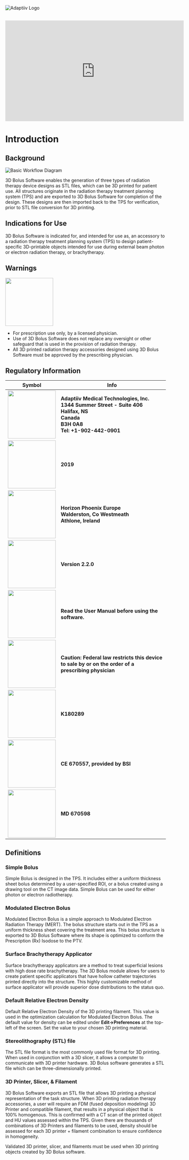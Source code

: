 ![Adaptiiv Logo][adaptiiv-logo]

<br />
<iframe width="560" height="315" src="https://www.youtube.com/embed/p6H8jNF6giw" frameborder="0" allow="accelerometer; autoplay; encrypted-media; gyroscope; picture-in-picture" allowfullscreen></iframe>
<br />

# Introduction

## Background

![Basic Workflow Diagram][basic-workflow-diagram]

3D Bolus Software enables the generation of three types of radiation therapy device designs as STL files, which can be 3D printed for patient use.  All structures originate in the radiation therapy treatment planning system (TPS) and are exported to 3D Bolus Software for completion of the design.  These designs are then imported back to the TPS for verification, prior to STL file conversion for 3D printing.

## Indications for Use

3D Bolus Software is indicated for, and intended for use as, an accessory to a radiation therapy treatment planning system (TPS) to design patient-specific 3D-printable objects intended for use during external beam photon or electron radiation therapy, or brachytherapy.

## Warnings

<img src="assets/images/symbols-warning.jpg" width="150px">

* For prescription use only, by a licensed physician.
* Use of 3D Bolus Software does not replace any oversight or other safeguard that is used in the provision of radiation therapy.
* All 3D printed radiation therapy accessories designed using 3D Bolus Software must be approved by the prescribing physician.

## Regulatory Information


|Symbol	|Info	|
|---	|---	|
| <img src="assets/images/symbols-manufacturer.png" width="150px"> |**Adaptiiv Medical Technologies, Inc.**<br>**1344 Summer Street - Suite 406**<br>**Halifax, NS**<br>**Canada**<br>**B3H 0A8**<br>**Tel: +1-902-442-0901**	|
| <img src="assets/images/symbols-manufacturing-year.png" width="150px"> |**2019**	|
| <img src="assets/images/symbols-ec-rep.png" width="150px"> |**Horizon Phoenix Europe**<br>**Walderston, Co Westmeath**<br>**Athlone, Ireland**	|
| <img src="assets/images/symbols-ref.png" width="150px"> |**Version 2.2.0**	|
| <img src="assets/images/symbols-user-manual.png" width="150px"> |**Read the User Manual before using the software.**	|
| <img src="assets/images/symbols-caution.png" width="150px"> |**Caution: Federal law restricts this device to sale by or on the order of a prescribing physician**	|
| <img src="assets/images/symbols-fda-510k-cleared.png" width="150px"> | **K180289**	|
| <img src="assets/images/symbols-ce-0086.png" width="150px"> | **CE 670557, provided by BSI**	|
| <img src="assets/images/symbols-iso-13485.png" width="150px"> | **MD 670598**	|

## Definitions

### Simple Bolus

Simple Bolus is designed in the TPS.  It includes either a uniform thickness sheet bolus determined by a user-specified ROI, or a bolus created using a drawing tool on the CT image data. Simple Bolus can be used for either photon or electron radiotherapy.

### Modulated Electron Bolus

Modulated Electron Bolus is a simple approach to Modulated Electron Radiation Therapy (MERT).  The bolus structure starts out in the TPS as a uniform thickness sheet covering the treatment area.  This bolus structure is exported to 3D Bolus Software where its shape is optimized to conform the Prescription (Rx) Isodose to the PTV.

### Surface Brachytherapy Applicator

Surface brachytherapy applicators are a method to treat superficial lesions with high dose rate brachytherapy. The 3D Bolus module allows for users to create patient specific applicators that have hollow catheter trajectories printed directly into the structure. This highly customizable method of surface applicator will provide superior dose distributions to the status quo.

### Default Relative Electron Density

Default Relative Electron Density of the 3D printing filament.  This value is used in the optimization calculation for Modulated Electron Bolus.  The default value for density can be edited under **Edit->Preferences** at the top-left of the screen.  Set the value to your chosen 3D printing material.

### Stereolithography (STL) file

The STL file format is the most commonly used file format for 3D printing. When used in conjunction with a 3D slicer, it allows a computer to communicate with 3D printer hardware. 3D Bolus software generates a STL file which can be three-dimensionally printed.

### 3D Printer, Slicer, & Filament

3D Bolus Software exports an STL file that allows 3D printing a physical representation of the task structure.  When 3D printing radiation therapy accessories, a user will require an FDM (fused deposition modeling) 3D Printer and compatible filament, that results in a physical object that is 100% homogenous.  This is confirmed with a CT scan of the printed object and HU values assessed within the TPS.  Given there are thousands of combinations of 3D Printers and filaments to be used, density should be assessed for each 3D printer + filament combination to ensure confidence in homogeneity.


Validated 3D printer, slicer, and filaments must be used when 3D printing objects created by 3D Bolus software.

<!-- Markdown link & img definitions -->
[adaptiiv-logo]: assets/images/adaptiiv-logo.jpg
[basic-workflow-diagram]: assets/images/basic-workflow-diagram.png
[symbols-warning]: assets/images/symbols-warning.jpg
